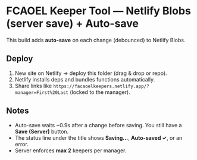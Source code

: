 # FCAOEL Keeper Tool — Netlify Blobs (server save) + Auto-save

This build adds **auto-save** on each change (debounced) to Netlify Blobs.

## Deploy
1) New site on Netlify → deploy this folder (drag & drop or repo).  
2) Netlify installs deps and bundles functions automatically.  
3) Share links like `https://facaoelkeepers.netlify.app/?manager=First%20Last` (locked to the manager).

## Notes
- Auto-save waits ~0.9s after a change before saving. You still have a **Save (Server)** button.
- The status line under the title shows **Saving…**, **Auto-saved ✓**, or an error.
- Server enforces **max 2** keepers per manager.
